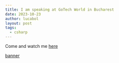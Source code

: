 ```yaml
---
title: I am speaking at GoTech World in Bucharest
date: 2023-10-23
author: lucabol
layout: post
tags:
  - csharp
---
```

Come and watch me [here](https://www.gotech.world/net-stage-2023-agenda)

[banner](/img/gotech.png)
